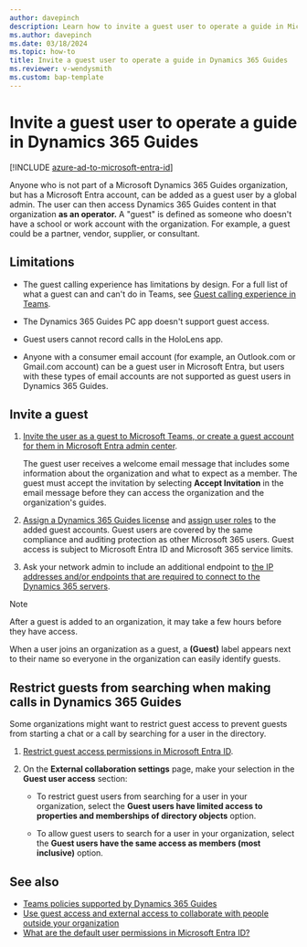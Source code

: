 ```yaml
---
author: davepinch
description: Learn how to invite a guest user to operate a guide in Microsoft Dynamics 365 Guides
ms.author: davepinch
ms.date: 03/18/2024
ms.topic: how-to
title: Invite a guest user to operate a guide in Dynamics 365 Guides
ms.reviewer: v-wendysmith
ms.custom: bap-template
---
```


# Invite a guest user to operate a guide in Dynamics 365 Guides

[!INCLUDE [azure-ad-to-microsoft-entra-id](../includes/azure-ad-to-microsoft-entra-id.md)]

Anyone who is not part of a Microsoft Dynamics 365 Guides organization, but has a Microsoft Entra account, can be added as a guest user by a global admin. The user can then access Dynamics 365 Guides content in that organization **as an operator.** A "guest" is defined as someone who doesn't have a school or work account with the organization. For example, a guest could be a partner, vendor, supplier, or consultant.

## Limitations

- The guest calling experience has limitations by design. For a full list of what a guest can and can't do in Teams, see [Guest calling experience in Teams](/microsoftteams/guest-experience).

- The Dynamics 365 Guides PC app doesn't support guest access.

- Guest users cannot record calls in the HoloLens app.

- Anyone with a consumer email account (for example, an Outlook.com or Gmail.com account) can be a guest user in Microsoft Entra, but users with these types of email accounts are not supported as guest users in Dynamics 365 Guides.

## Invite a guest

1. [Invite the user as a guest to Microsoft Teams, or create a guest account for them in Microsoft Entra admin center](/entra/fundamentals/add-users#add-a-new-guest-user).

   The guest user receives a welcome email message that includes some information about the organization and what to expect as a member. The guest must accept the invitation by selecting **Accept Invitation** in the email message before they can access the organization and the organization's guides.

1. [Assign a Dynamics 365 Guides license](/microsoft-365/admin/manage/assign-licenses-to-users) and [assign user roles](assign-role.md) to the added guest accounts. Guest users are covered by the same compliance and auditing protection as other Microsoft 365 users. Guest access is subject to Microsoft Entra ID and Microsoft 365 service limits.

1. Ask your network admin to include an additional endpoint to [the IP addresses and/or endpoints that are required to connect to the Dynamics 365 servers](admin-network-requirements.md).

> [!NOTE]
> After a guest is added to an organization, it may take a few hours before they have access.

When a user joins an organization as a guest, a **(Guest)** label appears next to their name so everyone in the organization can easily identify guests.

## Restrict guests from searching when making calls in Dynamics 365 Guides

Some organizations might want to restrict guest access to prevent guests from starting a chat or a call by searching for a user in the directory.

1. [Restrict guest access permissions in Microsoft Entra ID](/entra/identity/users/users-restrict-guest-permissions).

1. On the **External collaboration settings** page, make your selection in the **Guest user access** section:

   - To restrict guest users from searching for a user in your organization, select the **Guest users have limited access to properties and memberships of directory objects** option.

   - To allow guest users to search for a user in your organization, select the **Guest users have the same access as members (most inclusive)** option.

## See also

- [Teams policies supported by Dynamics 365 Guides](admin-teams-policies.md)
- [Use guest access and external access to collaborate with people outside your organization](/microsoftteams/communicate-with-users-from-other-organizations)
- [What are the default user permissions in Microsoft Entra ID?](/azure/active-directory/fundamentals/users-default-permissions)
